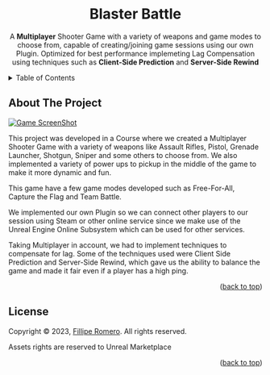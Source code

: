 <a name="readme-top"></a>

<div align="center">
  <h1 align="center">Blaster Battle</h1>
  <p align="center">
    A <strong>Multiplayer</strong> Shooter Game with a variety of weapons and game modes to choose from, capable of creating/joining game sessions using our own Plugin. Optimized for best performance implemeting Lag Compensation using techniques such as <strong>Client-Side Prediction</strong> and <strong>Server-Side Rewind</strong>
  </p>
</div>

<details>
  <summary>Table of Contents</summary>
  <ol>
    <li>
      <a href="#about-the-project">About The Project</a>
    </li>
    <li><a href="#license">License</a></li>
  </ol>
</details>

## About The Project

[![Game ScreenShot][game-screenshot]](https://github.com/filliperomero/BlasterBattle)

This project was developed in a Course where we created a Multiplayer Shooter Game with a variety of weapons like Assault Rifles, Pistol, Grenade Launcher, Shotgun, Sniper and some others to choose from. We also implemented a variety of power ups to pickup in the middle of the game to make it more dynamic and fun.

This game have a few game modes developed such as Free-For-All, Capture the Flag and Team Battle.

We implemented our own Plugin so we can connect other players to our session using Steam or other online service since we make use of the Unreal Engine Online Subsystem which can be used for other services.

Taking Multiplayer in account, we had to implement techniques to compensate for lag. Some of the techniques used were Client Side Prediction and Server-Side Rewind, which gave us the ability to balance the game and made it fair even if a player has a high ping.

<p align="right">(<a href="#readme-top">back to top</a>)</p>

<!-- LICENSE -->
## License

Copyright © 2023, [Fillipe Romero](https://filliperomero.com). All rights reserved.

Assets rights are reserved to Unreal Marketplace

<p align="right">(<a href="#readme-top">back to top</a>)</p>

<!-- MARKDOWN LINKS & IMAGES -->
<!-- https://www.markdownguide.org/basic-syntax/#reference-style-links -->
[game-screenshot]: github_images/screenshot_01.png